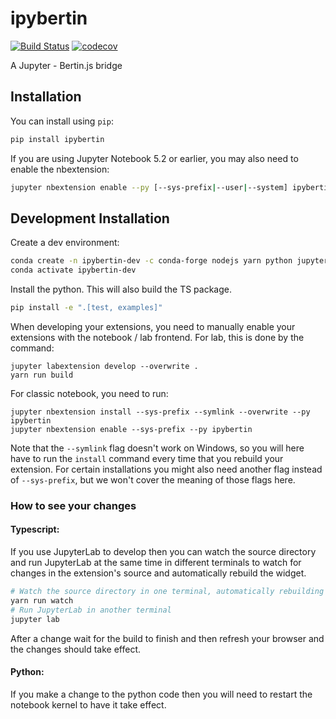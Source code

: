 
# ipybertin

[![Build Status](https://travis-ci.org/davidbrochart/ipybertin.svg?branch=master)](https://travis-ci.org/davidbrochart/ipybertin)
[![codecov](https://codecov.io/gh/davidbrochart/ipybertin/branch/master/graph/badge.svg)](https://codecov.io/gh/davidbrochart/ipybertin)


A Jupyter - Bertin.js bridge

## Installation

You can install using `pip`:

```bash
pip install ipybertin
```

If you are using Jupyter Notebook 5.2 or earlier, you may also need to enable
the nbextension:
```bash
jupyter nbextension enable --py [--sys-prefix|--user|--system] ipybertin
```

## Development Installation

Create a dev environment:
```bash
conda create -n ipybertin-dev -c conda-forge nodejs yarn python jupyterlab
conda activate ipybertin-dev
```

Install the python. This will also build the TS package.
```bash
pip install -e ".[test, examples]"
```

When developing your extensions, you need to manually enable your extensions with the
notebook / lab frontend. For lab, this is done by the command:

```
jupyter labextension develop --overwrite .
yarn run build
```

For classic notebook, you need to run:

```
jupyter nbextension install --sys-prefix --symlink --overwrite --py ipybertin
jupyter nbextension enable --sys-prefix --py ipybertin
```

Note that the `--symlink` flag doesn't work on Windows, so you will here have to run
the `install` command every time that you rebuild your extension. For certain installations
you might also need another flag instead of `--sys-prefix`, but we won't cover the meaning
of those flags here.

### How to see your changes
#### Typescript:
If you use JupyterLab to develop then you can watch the source directory and run JupyterLab at the same time in different
terminals to watch for changes in the extension's source and automatically rebuild the widget.

```bash
# Watch the source directory in one terminal, automatically rebuilding when needed
yarn run watch
# Run JupyterLab in another terminal
jupyter lab
```

After a change wait for the build to finish and then refresh your browser and the changes should take effect.

#### Python:
If you make a change to the python code then you will need to restart the notebook kernel to have it take effect.
